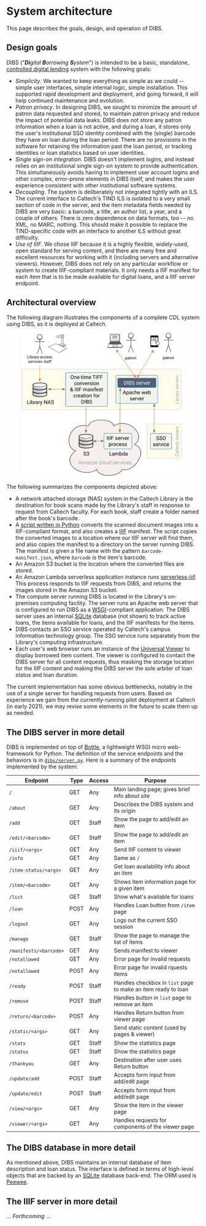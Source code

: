# System architecture

This page describes the goals, design, and operation of DIBS.

## Design goals

DIBS ("_**Di**gital **B**orrowing **S**ystem_") is intended to be a basic, standalone, [controlled digital lending](https://controlleddigitallending.org) system with the following goals:

* _Simplicity_. We wanted to keep everything as simple as we could -- simple user interfaces, simple internal logic, simple installation. This supported rapid development and deployment, and going forward, it will help continued maintenance and evolution.
* _Patron privacy_. In designing DIBS, we sought to minimize the amount of patron data requested and stored, to maintain patron privacy and reduce the impact of potential data leaks. DIBS does not store any patron information when a loan is not active, and during a loan, it stores only the user's institutional SSO identity combined with the (single) barcode they have on loan during the loan period. There are no provisions in the software for retaining the information past the loan period, or tracking identities or loan statistics based on user identities.
* _Single sign-on integration_. DIBS doesn't implement logins, and instead relies on an institutional single sign-on system to provide authentication. This simultaneously avoids having to implement user account logins and other complex, error-prone elements in DIBS itself, and makes the user experience consistent with other institutional software systems.
* _Decoupling_. The system is deliberately not integrated tightly with an ILS.  The current interface to Caltech's TIND ILS is isolated to a very small section of code in the server, and the item metadata fields needed by DIBS are very basic: a barcode, a title, an author list, a year, and a couple of others.  There is zero dependence on data formats, too -- no XML, no MARC, nothing. This should make it possible to replace the TIND-specific code with an interface to another ILS without great difficulty.
* _Use of IIIF_. We chose IIIF because it is a highly flexible, widely-used, open standard for serving content, and there are many free and excellent resources for working with it (including servers and alternative viewers). However, DIBS does not rely on any particular workflow or system to create IIIF-compliant materials.  It only needs a IIIF manifest for each item that is to be made available for digital loans, and a IIIF server endpoint.


## Architectural overview

The following diagram illustrates the components of a complete CDL system using DIBS, as it is deployed at Caltech.

<figure>
    <img src="_static/media/architecture-diagram.svg">
</figure>

The following summarizes the components depicted above:
* A network attached storage (NAS) system in the Caltech Library is the destination for book scans made by the Library's staff in response to request from Caltech faculty. For each book, staff create a folder named after the book's barcode.
* A  [script written in Python](https://github.com/caltechlibrary/dibs-scripts) converts the scanned document images into a IIIF-compliant format, and also creates a [IIIF](https://iiif.io) manifest. The script copies the converted images to a location where our IIIF server will find them, and also copies the manifest to a directory on the server running DIBS.   The manifest is given a file name with the pattern <i><code>barcode</code></i><code>-manifest.json</code>, where <i><code>barcode</code></i> is the item's barcode.
* An Amazon S3 bucket is the location where the converted files are stored.
* An Amazon Lambda serverless application instance runs [serverless-iiif](https://github.com/nulib/serverless-iiif). This process responds to IIIF requests from DIBS, and returns the images stored in the Amazon S3 bucket.
* The compute server running DIBS is located in the Library's on-premises computing facility. The server runs an Apache web server that is configured to run DIBS as a [WSGI](https://wsgi.readthedocs.io/en/latest/what.html)-compliant application. The DIBS server uses an internal [SQLite](https://www.sqlite.org/index.html) database (not shown) to track active loans, the items available for loans, and the IIIF manifests for the items.
* DIBS contacts an SSO service operated by Caltech's campus information technology group. The SSO service runs separately from the Library's computing infrastructure.
* Each user's web browser runs an instance of the [Universal Viewer](http://universalviewer.io) to display borrowed item content. The viewer is configured to contact the DIBS server for all content requests, thus masking the storage location for the IIIF content and making the DIBS server the sole arbiter of loan status and loan duration.

The current implementation has some obvious bottlenecks, notably in the use of a single server for handling requests from users. Based on experience we gain from the currently-running pilot deployment at Caltech (in early 2021), we may revise some elements in the future to scale them up as needed.


## The DIBS server in more detail

DIBS is implemented on top of [Bottle](https://bottlepy.org), a lightweight WSGI micro web-framework for Python. The definition of the service endpoints and the behaviors is in [`dibs/server.py`](../dibs/server.py).   Here is a summary of the endpoints implemented by the system:

| Endpoint                 | Type | Access | Purpose              |
|--------------------------|------|--------|----------------------|
| `/`                      | GET  | Any    | Main landing page; gives brief info about site |
| `/about`                 | GET  | Any    | Describes the DIBS system and its origin |
| `/add`                   | GET  | Staff  | Show the page to add/edit an item |
| `/edit/<barcode>`        | GET  | Staff  | Show the page to add/edit an item |
| `/iiif/<args>`           | GET  | Any    | Send IIIF content to viewer |
| `/info`                  | GET  | Any    | Same as `/` |
| `/item-status/<args>`    | GET  | Any    | Get loan availability info about an item |
| `/item/<barcode>`        | GET  | Any    | Shows item information page for a given item |
| `/list`                  | GET  | Staff  | Show what's available for loans |
| `/loan`                  | POST | Any    | Handles Loan button from `/item` page |
| `/logout`                | GET  | Any    | Logs out the current SSO session |
| `/manage`                | GET  | Staff  | Show the page to manage the list of items |
| `/manifests/<barcode>`   | GET  | Any    | Sends manifest to viewer |
| `/notallowed`            | GET  | Any    | Error page for invalid requests |
| `/notallowed`            | POST | Any    | Error page for invalid rquests items |
| `/ready`                 | POST | Staff  | Handles checkbox in `list` page to make an item ready to loan |
| `/remove`                | POST | Staff  | Handles button in `list` page to remove an item |
| `/return/<barcode>`      | POST | Any    | Handles Return button from viewer page |
| `/static/<args>`         | GET  | Any    | Send static content (used by pages & viewer) |
| `/stats`                 | GET  | Staff  | Show the statistics page |
| `/status`                | GET  | Staff  | Show the statistics page |
| `/thankyou`              | GET  | Any    | Destination after user uses Return button |
| `/update/add`            | POST | Staff  | Accepts form input from add/edit page |
| `/update/edit`           | POST | Staff  | Accepts form input from add/edit page | 
| `/view/<args>`           | GET  | Any    | Show the item in the viewer page |
| `/viewer/<args>`         | GET  | Any    | Handles requests for components of the viewer page |


## The DIBS database in more detail

As mentioned above, DIBS maintains an internal database of item description and loan status.  The interface is defined in terms of high-level objects that are backed by an [SQLite](https://www.sqlite.org/index.html) database back-end.  The ORM used is [Peewee](http://docs.peewee-orm.com/en/latest/).


## The IIIF server in more detail

... _Forthcoming_ ...

